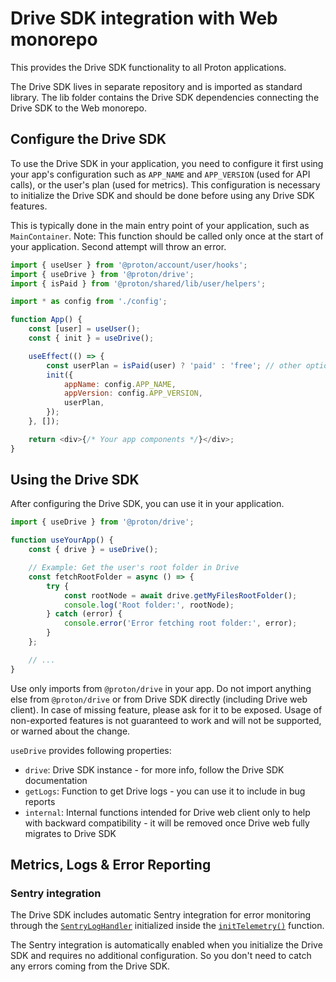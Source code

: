 # Drive SDK integration with Web monorepo

This provides the Drive SDK functionality to all Proton applications.

The Drive SDK lives in separate repository and is imported as standard library. The lib folder contains the Drive SDK dependencies connecting the Drive SDK to the Web monorepo.

## Configure the Drive SDK

To use the Drive SDK in your application, you need to configure it first using your app's configuration such as `APP_NAME` and `APP_VERSION` (used for API calls), or the user's plan (used for metrics). This configuration is necessary to initialize the Drive SDK and should be done before using any Drive SDK features.

This is typically done in the main entry point of your application, such as `MainContainer`. Note: This function should be called only once at the start of your application. Second attempt will throw an error.

```javascript
import { useUser } from '@proton/account/user/hooks';
import { useDrive } from '@proton/drive';
import { isPaid } from '@proton/shared/lib/user/helpers';

import * as config from './config';

function App() {
    const [user] = useUser();
    const { init } = useDrive();

    useEffect(() => {
        const userPlan = isPaid(user) ? 'paid' : 'free'; // other options: 'anonymous' (not logged in) and 'unknown' (default)
        init({
            appName: config.APP_NAME,
            appVersion: config.APP_VERSION,
            userPlan,
        });
    }, []);

    return <div>{/* Your app components */}</div>;
}
```

## Using the Drive SDK

After configuring the Drive SDK, you can use it in your application.

```javascript
import { useDrive } from '@proton/drive';

function useYourApp() {
    const { drive } = useDrive();

    // Example: Get the user's root folder in Drive
    const fetchRootFolder = async () => {
        try {
            const rootNode = await drive.getMyFilesRootFolder();
            console.log('Root folder:', rootNode);
        } catch (error) {
            console.error('Error fetching root folder:', error);
        }
    };

    // ...
}
```

Use only imports from `@proton/drive` in your app. Do not import anything else from `@proton/drive` or from Drive SDK directly (including Drive web client). In case of missing feature, please ask for it to be exposed. Usage of non-exported features is not guaranteed to work and will not be supported, or warned about the change.

`useDrive` provides following properties:

- `drive`: Drive SDK instance - for more info, follow the Drive SDK documentation
- `getLogs`: Function to get Drive logs - you can use it to include in bug reports
- `internal`: Internal functions intended for Drive web client only to help with backward compatibility - it will be removed once Drive web fully migrates to Drive SDK

## Metrics, Logs & Error Reporting

### Sentry integration

The Drive SDK includes automatic Sentry integration for error monitoring through the [`SentryLogHandler`](./lib/logHandlers/sentryLogHandler.ts) initialized inside the [`initTelemetry()`](./lib/telemetry.ts) function.

The Sentry integration is automatically enabled when you initialize the Drive SDK and requires no additional configuration. So you don't need to catch any errors coming from the Drive SDK.
